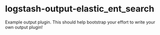# logstash-output-elastic_ent_search
Example output plugin. This should help bootstrap your effort to write your own output plugin!
